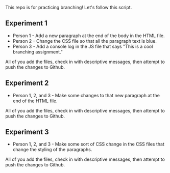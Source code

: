 This repo is for practicing branching! Let's follow this script.

## Experiment 1

* Person 1 - Add a new paragraph at the end of the body in the HTML file.
* Person 2 - Change the CSS file so that all the paragraph text is blue.
* Person 3 - Add a console log in the JS file that says "This is a cool branching assignment."

All of you add the files, check in with descriptive messages, then attempt to push the changes to Github.

## Experiment 2

* Person 1, 2, and 3 - Make some changes to that new paragraph at the end of the HTML file.

All of you add the files, check in with descriptive messages, then attempt to push the changes to Github.

## Experiment 3

* Person 1, 2, and 3 - Make some sort of CSS change in the CSS files that change the styling of the paragraphs.

All of you add the files, check in with descriptive messages, then attempt to push the changes to Github.
